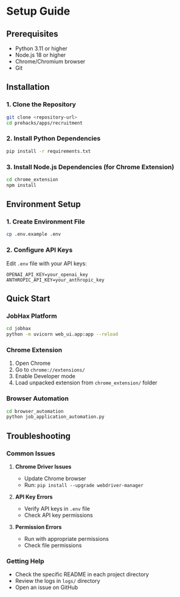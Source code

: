 # Setup Guide

## Prerequisites

- Python 3.11 or higher
- Node.js 18 or higher
- Chrome/Chromium browser
- Git

## Installation

### 1. Clone the Repository
```bash
git clone <repository-url>
cd prehacks/apps/recruitment
```

### 2. Install Python Dependencies
```bash
pip install -r requirements.txt
```

### 3. Install Node.js Dependencies (for Chrome Extension)
```bash
cd chrome_extension
npm install
```

## Environment Setup

### 1. Create Environment File
```bash
cp .env.example .env
```

### 2. Configure API Keys
Edit `.env` file with your API keys:
```env
OPENAI_API_KEY=your_openai_key
ANTHROPIC_API_KEY=your_anthropic_key
```

## Quick Start

### JobHax Platform
```bash
cd jobhax
python -m uvicorn web_ui.app:app --reload
```

### Chrome Extension
1. Open Chrome
2. Go to `chrome://extensions/`
3. Enable Developer mode
4. Load unpacked extension from `chrome_extension/` folder

### Browser Automation
```bash
cd browser_automation
python job_application_automation.py
```

## Troubleshooting

### Common Issues

1. **Chrome Driver Issues**
   - Update Chrome browser
   - Run: `pip install --upgrade webdriver-manager`

2. **API Key Errors**
   - Verify API keys in `.env` file
   - Check API key permissions

3. **Permission Errors**
   - Run with appropriate permissions
   - Check file permissions

### Getting Help

- Check the specific README in each project directory
- Review the logs in `logs/` directory
- Open an issue on GitHub

